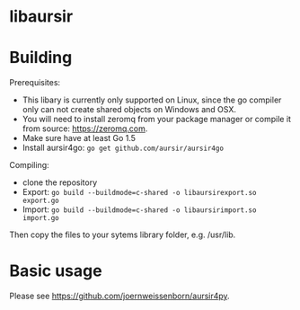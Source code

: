 # libaursir

Building
========

Prerequisites:

* This libary is currently only supported on Linux, since the go compiler only can not create shared objects on Windows and OSX.
* You will need to install zeromq from your package manager or compile it from source: https://zeromq.com.
* Make sure have at least Go 1.5
* Install aursir4go: ```go get github.com/aursir/aursir4go```

Compiling:

* clone the repository
* Export: ```go build --buildmode=c-shared -o libaursirexport.so export.go```
* Import: ```go build --buildmode=c-shared -o libaursirimport.so import.go```

Then copy the files to your sytems library folder, e.g. /usr/lib.

Basic usage
===========

Please see https://github.com/joernweissenborn/aursir4py.

